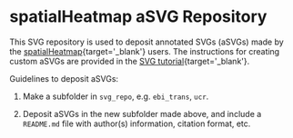 # spatialHeatmap aSVG Repository

This SVG repository is used to deposit annotated SVGs (aSVGs) made by the [spatialHeatmap](https://bioconductor.org/packages/devel/bioc/html/spatialHeatmap.html){target='_blank'} users. The instructions for creating custom aSVGs are provided in the [SVG tutorial](https://jianhaizhang.github.io/SVG_tutorial){target='_blank'}.  

Guidelines to deposit aSVGs:
 
1. Make a subfolder in `svg_repo`, e.g. `ebi_trans`, `ucr`.  

2. Deposit aSVGs in the new subfolder made above, and include a `README.md` file with author(s) information, citation format, etc.  



